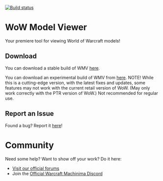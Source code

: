 [![Build status](https://ci.appveyor.com/api/projects/status/lxfnqlx50ve8jtsr/branch/default?svg=true)](https://ci.appveyor.com/project/jeromnimo/wowmodelviewer/branch/default)

# WoW Model Viewer
Your premiere tool for viewing World of Warcraft models!

## Download
You can download a stable build of WMV [here](https://wowmodelviewer.net/new/download/).

You can download an experimental build of WMV from [here](https://ci.appveyor.com/project/jeromnimo/wowmodelviewer/build/artifacts). NOTE! While this is a cutting-edge version, with the latest fixes and updates, some features may not work with the current retail version of WoW. (May only work correctly with the PTR version of WoW.) Not recommended for regular use.

## Report an Issue
Found a bug? Report it [here](https://wowmodelviewer.net:8443/secure/CreateIssue!default.jspa)!

# Community
Need some help? Want to show off your work? Do it here:

* [Visit our official forums](https://wowmodelviewer.net/new/community/)
* Join the [Official Warcraft Machinima Discord](https://discord.gg/GgNtecj)